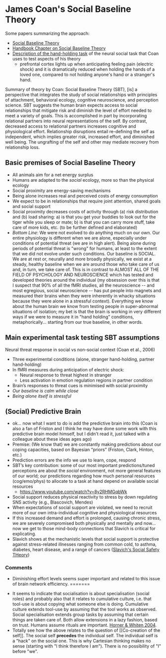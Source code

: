 # James Coan's Social Baseline Theory

Some papers summarizing the approach:
- [Social Baseline Theory](https://www.ncbi.nlm.nih.gov/pmc/articles/PMC4375548/)
- [Handbook Chapter on Social Baseline Theory](https://evolution-institute.org/wp-content/uploads/2017/05/Coan-Maresh-2014.pdf)
- [Description of the hand-holding task](https://www.youtube.com/watch?v=JeKNDZujYYk) of the neural social task that Coan uses to test aspects of his theory
   - prefrontal cortex lights up when anticipating feeling pain (electric shock) and it is dramatically reduced when holding the hands of a loved one, compared to not holding anyone's hand or a stranger's hand. 

Summary of theory by Coan: Social Baseline Theory (SBT), [is] a perspective that integrates the study of social relationships with principles of attachment, behavioral ecology, cognitive neuroscience, and perception science. SBT suggests the human brain expects access to social relationships that mitigate risk and diminish the level of effort needed to meet a variety of goals. This is accomplished in part by incorporating relational partners into neural representations of the self. By contrast, decreased access to relational partners increases cognitive and physiological effort. Relationship disruptions entail re-defining the self as independent, which implies greater risk, increased effort, and diminished well being. The ungrafting of the self and other may mediate recovery from relationship loss.

## Basic premises of Social Baseline Theory

- All animals aim for a net energy surplus
- Humans are adapted to the _social_ ecology, more so than the physical ecology
- Social proximity are energy-saving mechanisms
- Being alone increases real and perceived costs of energy consumption
- We expect to be in relationships that require joint attention, shared goals and social support
- Social proximity decreases costs of activity through (a) risk distribution and (b) load sharing:  a) is that you get your buddies to look out for the tiger while you sleep or mate; b) is that you can carry more stuff, take care of more kids, etc. (to be further defined and elaborated)
- _Bottom Line_: We were not evolved to do anything much on our own. Our entire physiology is different when we are alone, especially under conditions of potential threat (we are in high alert). Being alone during periods of potential threat is "wrong" for humans, at least to the extent that we did not evolve under such conditions. Our baseline is SOCIAL. We are at rest or, neurally and more broadly physically, we exist at a steady, healthy baseline when we are around those who take care of us and, in turn, we take care of. This is in contrast to ALMOST ALL OF THE FIELD OF PSYCHOLOGY AND NEUROSCIENCE which has tested and developed theories around the individual (my obsession over this is that I suspect that 90% of all the fMRI studies, all the neuroscience -- and most egregious, social neuroscience -- has put people into magnets and measured their brains when they were inherently in whacky situations because they were alone in a stressful context). Everything we know about the human brain we know from testing people in super-abnormal situations of isolation; my bet is that the brain is working in very different ways if we were to measure it in "hand holding" conditions, metaphorically... starting from our true baseline, in other words. 

## Main experimental task testing SBT assumptions

Neural threat response in social vs non-social context (Coan et al., 2006)

- Three experimental conditions (alone, stranger hand-holding, partner hand-holding)
- In fMRI measures during anticipation of electric shock:
   - Neural response to threat highest in stranger
   - Less activation in emotion regulation regions in partner condition
- Brain’s responses to threat cues is minimised with social proximity
- _Our baseline is calm while close_
- _Being alone itself is stressful_

## (Social) Predictive Brain

- ok... now what I want to do is add the predictive brain into this (Coan is also a fan of Friston and I think he may have done some work with this predictive brain model himself, but I didn't read it, just talked with a colleague about these ideas ages ago)
- Premise: (We know that) we are constantly making predictions about our coping capacities, based on Bayesian “priors” (Friston, Clark, Hinton, etc.)
- Prediction errors are the info we use to learn, cope, respond
- SBT’s key contribution: some of our most important predictions/tuned perceptions are about the _social_ environment, not more general features of our world; our predictions regarding how much personal resources (cog/emo/phys) to allocate to a task at hand depend on available social resources
  - https://www.youtube.com/watch?v=8y2RHMGqbWk
- Social support reduces physical reactivity to stress by down regulating SNS activity (e.g., Blascovich, Mendes)
- When expectations of social support are violated, we need to recruit more of our own intra-individual cognitive and physiological resources
- If this increased demand and effort is prolonged, causing chronic stress, we are severely compromised both physically and mentally and now... now we get to those mind-body connections that Slavich is critical for explicating.
- Slavich shows at the mechanistic levels that social support is protective against stress-related illnesses ranging from common cold, to asthma, diabetes, heart disease, and a range of cancers ([Slavich's Social Safety THeory](https://www.annualreviews.org/doi/pdf/10.1146/annurev-clinpsy-032816-045159)) 

### Comments

- Diminishing effort levels seems super important and related to this issue of brain network efficiency.
=======
[^1]: Diminishing effort levels seems super important and related to this issue of brain network efficiency.
[  ]: To be elaborated, but the load sharing explanation of the evolutionary importance of social resources is interestingly tested in this study: https://www.researchgate.net/publication/222394512_Social_Support_and_the_Perception_of_Geographical_Slant:  ABSTRACT: The visual perception of geographical slant is influenced by physiological resources, such as physical fitness, age, and being physically refreshed. In two studies we tested whether a psychosocial resource, social support, can also affect the visual perception of slants. Participants accompanied by a friend estimated a hill to be less steep when compared to participants who were alone (Study 1). Similarly, participants who thought of a supportive friend during an imagery task saw a hill as less steep than participants who either thought of a neutral person or a disliked person (Study 2). In both studies, the effects of social relationships on visual perception appear to be mediated by relationship quality (i.e., relationship duration, interpersonal closeness, warmth). Artifacts such as mood, social desirability, and social facilitation did not account for these effects. **This research demonstrates that an interpersonal phenomenon, social support, can influence visual perception.**
- It seems to indicate that socialisation is about specialisation (social roles) and probably also that it relates to cumulative culture, i.e. that tool-use is about copying what someone else is doing. Cumulative culture extends tool-use by assuming that the tool works as observed. Social specialisation extends group tasks by assuming that certain things are taken care of. Both allow extensions in a lazy fashion, based on trust. Humans assume rituals are important. [Horner & Whiten 2004](https://link.springer.com/article/10.1007/s10071-004-0239-6).
- Totally see how the above relates to the question of [[Co-creation of the self]]. The social self **precedes** the individual self. The individual self is a "hack" on the social one. This is why Cartesian thinking makes no sense (starting with "I think therefore I am"). There is no possibility of "I" before "we".
